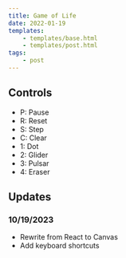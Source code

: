 ```yaml
---
title: Game of Life
date: 2022-01-19
templates:
    - templates/base.html
    - templates/post.html
tags:
    - post
---
```


<div id="sketch"></div>

## Controls

-   P: Pause
-   R: Reset
-   S: Step
-   C: Clear
-   1: Dot
-   2: Glider
-   3: Pulsar
-   4: Eraser

## Updates

### 10/19/2023

-   Rewrite from React to Canvas
-   Add keyboard shortcuts

